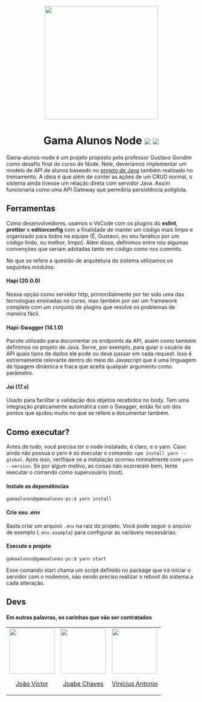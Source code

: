<p align="center"> <img src="https://i.ibb.co/Jkm5cnR/GAMA-ALUNOS.png" height=300></p>

<h1 align="center">
  Gama Alunos Node 
  <img src="https://img.shields.io/badge/Node-v14.16.0-339933.svg?&style=for-the-badge&logo=node.js&logoColor=white"/>
  <img src="https://img.shields.io/badge/Hapi-20.0.0-f1c40f.svg?&style=for-the-badge"/>
</h1>

Gama-alunos-node é um projeto proposto pelo professor Gustavo Gondim como desafio final do curso de Node. Nele, deveríamos implementar um modelo de API de alunos baseado no [projeto de Java](https://github.com/FatalErrors-team/final-project) também realizado no treinamento. A ideia é que além de conter as ações de um CRUD normal, o sistema ainda tivesse um relação direta com servidor Java. Assim funcionaria como uma API Gateway que permitiria persistência poliglota.

## Ferramentas

Como desenvolvedores, usamos o VsCode com os plugins do **eslint**, **prettier** e **editorconfig** com a finalidade de manter um código mais limpo e organizado para todos na equipe (É, Gustavo, eu sou fanático por um código lindo, ou melhor, limpo). Além disso, definimos entre nós algumas convenções que seriam adotadas tanto em código como nos commits.

No que se refere a questão de arquitetura do sistema utilizamos os seguintes módulos:

#### Hapi (20.0.0)

Nossa opção como servidor http, primordialmente por ter sido uma das tecnologias ensinadas no curso, mas também por ser um framework completo com um conjunto de plugins que resolve os problemas de maneira fácil.

#### Hapi-Swagger (14.1.0)

Pacote utilizado para documentar os endpoints da API, assim como também definimos no projeto de Java. Serve, por exemplo, para guiar o usuário da API quais tipos de dados ele pode ou deve passar em cada request. Isso é extremamente relevante dentro do meio do Javascript que é uma linguagem de tipagem dinâmica e fraca que aceita qualquer argumento como parâmetro.

#### Joi (17.x)

Usado para facilitar a validação dos objetos recebidos no body. Tem uma integração praticamente automática com o Swagger, então foi um dos pontos que ajudou muito no que se refere a documentar também.

## Como executar?

Antes de tudo, você precisa ter o node instalado, é claro, e o yarn. Caso ainda não possua o yarn é só executar o comando: `npm install yarn --global`. Após isso, verifique se a instalação ocorreu normalmente com `yarn --version`. Se por algum motivo, as coisas não ocorreram bem, tente executar o comando como superusuário (root).

#### Instale as dependências

```console
gamaalunos@gamaalunos-pc:$ yarn install
```

#### Crie seu .env

Basta criar um arquivo `.env` na raiz do projeto. Você pode seguir o arquivo de exemplo (`.env.example`) para configurar as variáveis necessárias:

#### Execute o projeto

```console
gamaalunos@gamaalunos-pc:$ yarn start
```

Esse comando start chama um script definido no package que irá iniciar o servidor com o nodemon, não sendo preciso realizar o reboot do sistema a cada alteração.

## Devs

#### Em outras palavras, os carinhas que vão ser contratados

<table>
  <tr>
    <td>
      <a href="https://github.com/joaovicdsantos">
      <img src="https://avatars.githubusercontent.com/u/24553367?s=400&u=8ea941dbf9cf96e898be1676e2579b6659920a49&v=4" width=120>
        <p align="center">João Victor</p>
      </a>
    </td>
    <td>
      <a href="https://github.com/chavesjoabe">
      <img src="https://avatars.githubusercontent.com/u/59907815?s=400&u=16f4eb2bb285c7fe628c759619fa3ef5069a9e0e&v=4" width=120>
      <p align="center">Joabe Chaves</p>
      </a>
    </td>
    <td>
      <a href="https://github.com/ecolius">
      <img src="https://avatars.githubusercontent.com/u/79538539?s=400&u=7f31220a25ce05210c8086846a1b29c514f17fa7&v=4" width=120>
  <p align="center">Vinicius Antonio</p>
      </a>
    </td>
  </tr>
</table>

